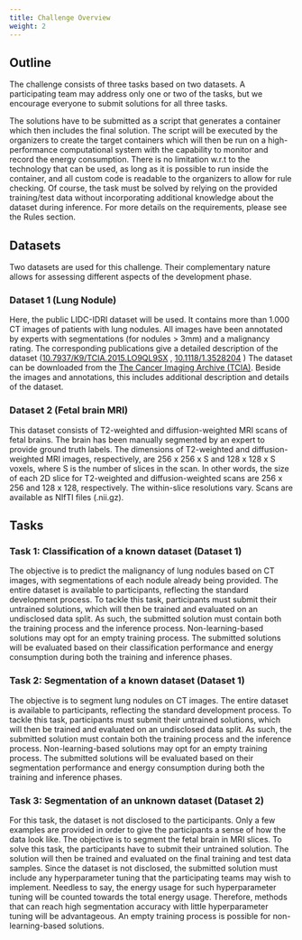 ```yaml
---
title: Challenge Overview
weight: 2
---
```


## Outline
The challenge consists of three tasks based on two datasets. A participating team may address only one or two of the tasks, but we encourage everyone to submit solutions for all three tasks.

The solutions have to be submitted as a script that generates a container which then includes the final solution. The script will be executed by the organizers to create the target containers which will then be run on a high-performance computational system with the capability to monitor and record the energy consumption. There is no limitation w.r.t to the technology that can be used, as long as it is possible to run inside the container, and all custom code is readable to the organizers to allow for rule checking. Of course, the task must be solved by relying on the provided training/test data without incorporating additional knowledge about the dataset during inference. For more details on the requirements, please see the Rules section.

## Datasets
Two datasets are used for this challenge. Their complementary nature allows for assessing different aspects of the development phase.

### Dataset 1 (Lung Nodule) 
Here, the public LIDC-IDRI dataset will be used. It contains more than 1.000 CT images of patients with lung nodules. All images have been annotated by experts with segmentations (for nodules > 3mm) and a malignancy rating. The corresponding publications give a detailed description of the dataset ([10.7937/K9/TCIA.2015.LO9QL9SX](https://doi.org/10.7937/K9/TCIA.2015.LO9QL9SX) , [10.1118/1.3528204](https://doi.org/10.1118/1.3528204) )
The dataset can be downloaded from the [The Cancer Imaging Archive (TCIA)](https://wiki.cancerimagingarchive.net/pages/viewpage.action?pageId=1966254). Beside the images and annotations, this includes additional description and details of the dataset. 

### Dataset 2 (Fetal brain MRI)
This dataset consists of T2-weighted and diffusion-weighted MRI scans of fetal brains. The brain has been manually segmented by an expert to provide ground truth labels. The dimensions of T2-weighted and diffusion-weighted MRI images, respectively, are 256 x 256 x S and 128 x 128 x S voxels, where S is the number of slices in the scan. In other words, the size of each 2D slice for T2-weighted and diffusion-weighted scans are 256 x 256 and 128 x 128, respectively. The within-slice resolutions vary. Scans are available as NIfTI files (.nii.gz).

## Tasks

### Task 1: Classification of a known dataset (Dataset 1)
The objective is to predict the malignancy of lung nodules based on CT images, with segmentations of each nodule already being provided. The entire dataset is available to participants, reflecting the standard development process. To tackle this task, participants must submit their untrained solutions, which will then be trained and evaluated on an undisclosed data split. As such, the submitted solution must contain both the training process and the inference process. Non-learning-based solutions may opt for an empty training process. The submitted solutions will be evaluated based on their classification performance and energy consumption during both the training and inference phases.

### Task 2: Segmentation of a known dataset (Dataset 1)
The objective is to segment lung nodules on CT images. The entire dataset is available to participants, reflecting the standard development process. To tackle this task, participants must submit their untrained solutions, which will then be trained and evaluated on an undisclosed data split. As such, the submitted solution must contain both the training process and the inference process. Non-learning-based solutions may opt for an empty training process. The submitted solutions will be evaluated based on their segmentation performance and energy consumption during both the training and inference phases.

### Task 3: Segmentation of an unknown dataset (Dataset 2)
For this task, the dataset is not disclosed to the participants. Only a few examples are provided in order to give the participants a sense of how the data look like. The objective is to segment the fetal brain in MRI slices.
To solve this task, the participants have to submit their untrained solution. The solution will then be trained and evaluated on the final training and test data samples. Since the dataset is not disclosed, the submitted solution must include any hyperparameter tuning that the participating teams may wish to implement. Needless to say, the energy usage for such hyperparameter tuning will be counted towards the total energy usage. Therefore, methods that can reach high segmentation accuracy with little hyperparameter tuning will be advantageous. An empty training process is possible for non-learning-based solutions.

